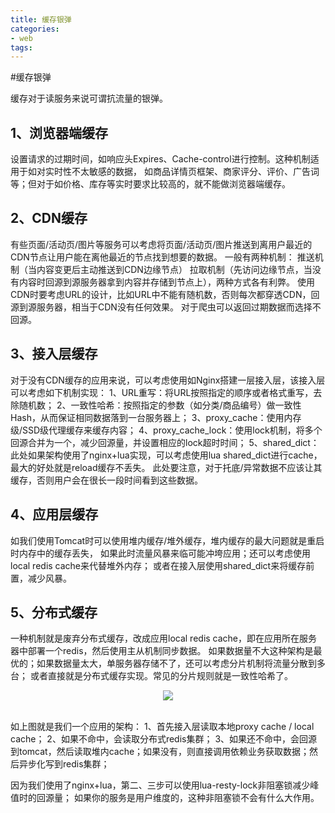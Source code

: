 ```yaml
---
title: 缓存银弹
categories: 
- web
tags:
---
```


#缓存银弹

缓存对于读服务来说可谓抗流量的银弹。

## 1、浏览器端缓存
设置请求的过期时间，如响应头Expires、Cache-control进行控制。这种机制适用于如对实时性不太敏感的数据，
如商品详情页框架、商家评分、评价、广告词等；但对于如价格、库存等实时要求比较高的，就不能做浏览器端缓存。

## 2、CDN缓存
有些页面/活动页/图片等服务可以考虑将页面/活动页/图片推送到离用户最近的CDN节点让用户能在离他最近的节点找到想要的数据。
一般有两种机制：
推送机制（当内容变更后主动推送到CDN边缘节点）
拉取机制（先访问边缘节点，当没有内容时回源到源服务器拿到内容并存储到节点上），两种方式各有利弊。 
使用CDN时要考虑URL的设计，比如URL中不能有随机数，否则每次都穿透CDN，回源到源服务器，相当于CDN没有任何效果。
对于爬虫可以返回过期数据而选择不回源。

## 3、接入层缓存
对于没有CDN缓存的应用来说，可以考虑使用如Nginx搭建一层接入层，该接入层可以考虑如下机制实现：
1、URL重写：将URL按照指定的顺序或者格式重写，去除随机数；
2、一致性哈希：按照指定的参数（如分类/商品编号）做一致性Hash，从而保证相同数据落到一台服务器上；
3、proxy_cache：使用内存级/SSD级代理缓存来缓存内容；
4、proxy_cache_lock：使用lock机制，将多个回源合并为一个，减少回源量，并设置相应的lock超时时间；
5、shared_dict：此处如果架构使用了nginx+lua实现，可以考虑使用lua shared_dict进行cache，最大的好处就是reload缓存不丢失。
此处要注意，对于托底/异常数据不应该让其缓存，否则用户会在很长一段时间看到这些数据。

## 4、应用层缓存
如我们使用Tomcat时可以使用堆内缓存/堆外缓存，堆内缓存的最大问题就是重启时内存中的缓存丢失，
如果此时流量风暴来临可能冲垮应用；还可以考虑使用local redis cache来代替堆外内存；
或者在接入层使用shared_dict来将缓存前置，减少风暴。

## 5、分布式缓存
一种机制就是废弃分布式缓存，改成应用local redis cache，即在应用所在服务器中部署一个redis，然后使用主从机制同步数据。
如果数据量不大这种架构是最优的；如果数据量太大，单服务器存储不了，还可以考虑分片机制将流量分散到多台；
或者直接就是分布式缓存实现。常见的分片规则就是一致性哈希了。
<div align="center"> <img src="/images/分布式缓存.png"/> </div><br>


如上图就是我们一个应用的架构：
1、首先接入层读取本地proxy cache / local cache；
2、如果不命中，会读取分布式redis集群；
3、如果还不命中，会回源到tomcat，然后读取堆内cache；如果没有，则直接调用依赖业务获取数据；然后异步化写到redis集群；

因为我们使用了nginx+lua，第二、三步可以使用lua-resty-lock非阻塞锁减少峰值时的回源量；
如果你的服务是用户维度的，这种非阻塞锁不会有什么大作用。
